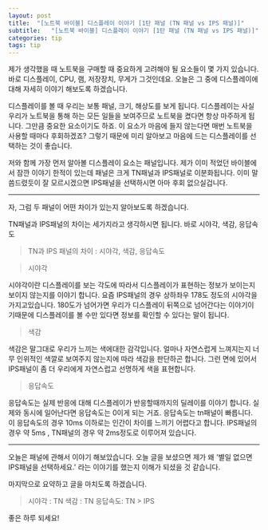 ```yaml
---
layout: post
title:  "[노트북 바이블] 디스플레이 이야기 [1탄 패널 (TN 패널 vs IPS 패널)]"
subtitle:   "[노트북 바이블] 디스플레이 이야기 [1탄 패널 (TN 패널 vs IPS 패널)]"
categories: tip
tags: tip
---
```















제가 생각했을 때 노트북을 구매할 때 중요하게 고려해야 될 요소들이 몇 가지 있습니다. 바로 디스플레이, CPU, 램, 저장장치, 무게가 그것인데요. 오늘은 그 중에 디스플레이에 대해 자세히 이야기 해보도록 하겠습니다.  

























디스플레이를 볼 때 우리는 보통 패널, 크기, 해상도를 보게 됩니다. 디스플레이는 사실 우리가 노트북을 통해 하는 모든 일들을 보여주므로 노트북을 켰다면 항상 마주하게 됩니다. 그만큼 중요한 요소이기도 하죠. 이 요소가 마음에 들지 않는다면 매번 노트북을 사용할 때마다 후회하겠죠? 그렇기 때문에 미리 알아보고 마음에 드는 디스플레이를 선택하는 것이 좋습니다.  

























저와 함께 가장 먼저 알아볼 디스플레이 요소는 패널입니다. 제가 이미 적었던 바이블에서 잠깐 이야기 한적이 있는데 패널은 크게 TN패널과 IPS패널로 이분화됩니다. 이미 말씀드렸듯이 잘 모르시겠으면 IPS패널을 선택하시면 아마 후회 없으실겁니다.  

























* * *

























자, 그럼 두 패널이 어떤 차이가 있는지 알아보도록 하겠습니다.  

TN패널과 IPS패널의 차이는 세가지라고 생각하시면 됩니다. 바로 시야각, 색감, 응답속도  

























> TN과 IPS 패널의 차이 : 시야각, 색감, 응답속도

























> 시야각

























시야각이란 디스플레이를 보는 각도에 따라서 디스플레이가 표현하는 정보가 보이는지 보이지 않는지를 이야기 합니다. 요즘 IPS패널의 경우 상하좌우 178도 정도의 시야각을 가지고있습니다. 180도가 넘어가면 우리가 디스플레이 뒤쪽으로 넘어간다는 이야기이기때문에 디스플레이를 볼 수만 있다면 정보를 확인할 수 있다는 말이 됩니다.  

























> 색감

























색감은 말그대로 우리가 느끼는 색에대한 감각입니다. 얼마나 자연스럽게 느껴지는지 너무 인위적인 색깔로 보여주지 않는지에 따라 색감을 판단하곤 합니다. 그런 면에 있어서 IPS패널이 좀 더 우리에게 자연스럽고 선명하게 색을 표현합니다.  

























> 응답속도

























응답속도는 실제 반응에 대해 디스플레이가 반응할때까지의 딜레이를 이야기 합니다. 실제와 동시에 일어난다면 응답속도는 0이게 되는 거죠. 응답속도는 tn패널이 빠릅니다. 이 응답속도의 경우 10ms 이하로는 인간이 차이를 느끼기 어렵다고 합니다. IPS패널의경우 약 5ms , TN패널의 경우 약 2ms정도로 이루어져 있습니다.  

























* * *

























 오늘은 패널에 관해서 이야기 해보았습니다. 오늘 글을 보셨으면 제가 왜 '별일 없으면 IPS패널을 선택하세요.' 라는 이야기를 했는지 이해가 되셨을 것 같습니다.  

마지막으로 요약하고 글을 마치도록 하겠습니다.  



























> 시야각 : TN   색감 : TN   응답속도: TN > IPS

























좋은 하루 되세요!

